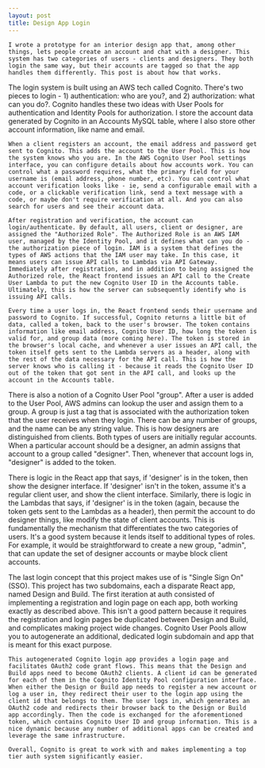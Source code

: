 ```yaml
---
layout: post
title: Design App Login 
---
```


	I wrote a prototype for an interior design app that, among other things, lets people create an account and chat with a designer. This system has two categories of users - clients and designers. They both login the same way, but their accounts are tagged so that the app handles them differently. This post is about how that works.

The login system is built using an AWS tech called Cognito. There's two pieces to login - 1) authentication: who are you?, and 2) authorization: what can you do?. Cognito handles these two ideas with User Pools for authentication and Identity Pools for authorization. I store the account data generated by Cognito in an Accounts MySQL table, where I also store other account information, like name and email.
	
	When a client registers an account, the email address and password get sent to Cognito. This adds the account to the User Pool. This is how the system knows who you are. In the AWS Cognito User Pool settings interface, you can configure details about how accounts work. You can control what a password requires, what the primary field for your username is (email address, phone number, etc). You can control what account verification looks like - ie, send a configurable email with a code, or a clickable verification link, send a text message with a code, or maybe don't require verification at all. And you can also search for users and see their account data.
	
	After registration and verification, the account can login/authenticate. By default, all users, client or designer, are assigned the "Authorized Role". The Authorized Role is an AWS IAM user, managed by the Identity Pool, and it defines what can you do - the authorization piece of login. IAM is a system that defines the types of AWS actions that the IAM user may take. In this case, it means users can issue API calls to Lambdas via API Gateway. Immediately after registration, and in addition to being assigned the Authorized role, the React frontend issues an API call to the Create User Lambda to put the new Cognito User ID in the Accounts table. Ultimately, this is how the server can subsequently identify who is issuing API calls.

	Every time a user logs in, the React frontend sends their username and password to Cognito. If successful, Cognito returns a little bit of data, called a token, back to the user's browser. The token contains information like email address, Cognito User ID, how long the token is valid for, and group data (more coming here). The token is stored in the browser's local cache, and whenever a user issues an API call, the token itself gets sent to the Lambda servers as a header, along with the rest of the data necessary for the API call. This is how the server knows who is calling it - because it reads the Cognito User ID out of the token that got sent in the API call, and looks up the account in the Accounts table.

There is also a notion of a Cognito User Pool "group". After a user is added to the User Pool, AWS admins can lookup the user and assign them to a group. A group is just a tag that is associated with the authorization token that the user receives when they login. There can be any number of groups, and the name can be any string value. This is how designers are distinguished from clients. Both types of users are initially regular accounts. When a particular account should be a designer, an admin assigns that account to a group called "designer". Then, whenever that account logs in, "designer" is added to the token. 

There is logic in the React app that says, if 'designer' is in the token, then show the designer interface. If 'designer' isn't in the token, assume it's a regular client user, and show the client interface. Similarly, there is logic in the Lambdas that says, if 'designer' is in the token (again, because the token gets sent to the Lambdas as a header), then permit the account to do designer things, like modify the state of client accounts. This is fundamentally the mechanism that differentiates the two categories of users. It's a good system because it lends itself to additional types of roles. For example, it would be straightforward to create a new group, "admin", that can update the set of designer accounts or maybe block client accounts.

The last login concept that this project makes use of is "Single Sign On" (SSO). This project has two subdomains, each a disparate React app, named Design and Build. The first iteration at auth consisted of implementing a registration and login page on each app, both working exactly as described above. This isn't a good pattern because it requires the registration and login pages be duplicated between Design and Build, and complicates making project wide changes. Cognito User Pools allow you to autogenerate an additional, dedicated login subdomain and app that is meant for this exact purpose.

	This autogenerated Cognito login app provides a login page and facilitates OAuth2 code grant flows. This means that the Design and Build apps need to become OAuth2 clients. A client id can be generated for each of them in the Cognito Identity Pool configuration interface. When either the Design or Build app needs to register a new account or log a user in, they redirect their user to the login app using the client id that belongs to them. The user logs in, which generates an OAuth2 code and redirects their browser back to the Design or Build app accordingly. Then the code is exchanged for the aforementioned token, which contains Cognito User ID and group information. This is a nice dynamic because any number of additional apps can be created and leverage the same infrastructure.

	Overall, Cognito is great to work with and makes implementing a top tier auth system significantly easier.
